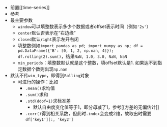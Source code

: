 - 前置[[time-series]]
- [参考](https://pandas.pydata.org/docs/reference/api/pandas.DataFrame.rolling.html)
- 最主要参数
  - `window`可以填整数表示多少个数据或者offset表示时间（例如`'2s'`）
  - `center`默认否表示在“右边缘”
  - `closed`默认`right`表示左开右闭
  - 填整数例如`import pandas as pd; import numpy as np; df = pd.DataFrame({'B': [0, 1, 2, np.nan, 4]}); df.rolling(2).sum()`，结果`NaN, 1.0, 3.0, NaN, NaN`
  - `min_periods`：填整数默认就是这个整数，填offset默认是1. 如果达不到指定数据个数则出现`np.nan`
- 默认不传`win_type`，即得到`Rolling`对象
  - 可进行的操作：比如
    - `.mean()`求均值
    - `.sum()`求和
    - `.std(ddof=1)`求标准差
      - 默认自由度变化值等于1，即分母减了1，参考[[方差的无偏估计]]
    - `.corr()`得到相关系数，但此时`.index`会变成2维，故取出时需要`df['key1'][:, 'key2']`